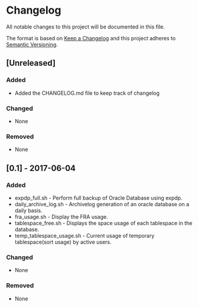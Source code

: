# Changelog
All notable changes to this project will be documented in this file.

The format is based on [Keep a Changelog](http://keepachangelog.com/en/1.0.0/)
and this project adheres to [Semantic Versioning](http://semver.org/spec/v2.0.0.html).

## [Unreleased]
### Added
- Added the CHANGELOG.md file to keep track of changelog
### Changed
- None

### Removed
- None

## [0.1] - 2017-06-04
### Added
- expdp_full.sh - Perform full backup of Oracle Database using expdp.
- daily_archive_log.sh - Archivelog generation of an oracle database on a daily basis.
- fra_usage.sh - Display the FRA usage.
- tablespace_free.sh - Displays the space usage of each tablespace in the database.
- temp_tablespace_usage.sh - Current usage of temporary tablespace(sort usage) by active users.


### Changed
- None

### Removed
- None